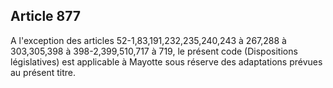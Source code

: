 Article 877
----
A l'exception des articles 52-1,83,191,232,235,240,243 à 267,288 à 303,305,398 à
398-2,399,510,717 à 719, le présent code (Dispositions législatives) est
applicable à Mayotte sous réserve des adaptations prévues au présent titre.
